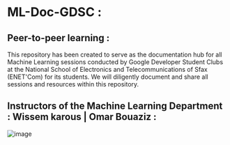 # ML-Doc-GDSC  :
## Peer-to-peer learning :
This repository has been created to serve as the documentation hub for all Machine Learning sessions conducted by Google Developer Student Clubs at the National School of Electronics and Telecommunications of Sfax (ENET'Com) for its students. We will diligently document and share all sessions and resources within this repository.
## Instructors of the Machine Learning Department : Wissem karous  | Omar Bouaziz  :<br>  

![image](https://github.com/wissemkarous/Machine_learning-Documentation-GDSC/assets/115191512/3a628307-2d49-49ea-ae17-0275d8a66c71)


